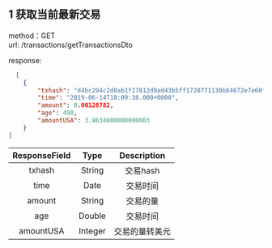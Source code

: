 ## 1 获取当前最新交易

method：GET  
url: /transactions/getTransactionsDto

response:
```json
  [
    {
        "txhash": "d4bc294c2d0ab1f17812d9ad43b5ff1720771130b84672e7e60f01fa326784ab",
        "time": "2019-06-14T18:09:38.000+0000",
        "amount": 0.00128782,
        "age": 490,
        "amountUSA": 3.8634600000000003
    }
]
```

| ResponseField     |     Type |   Description   | 
| :--------------: | :--------:| :------: |
|    txhash|   String |  交易hash |
|    time|   Date |  交易时间 |
|    amount|   String |  交易的量 |
|    age|   Double |  交易时间 |
|    amountUSA|   Integer |  交易的量转美元 |
    



